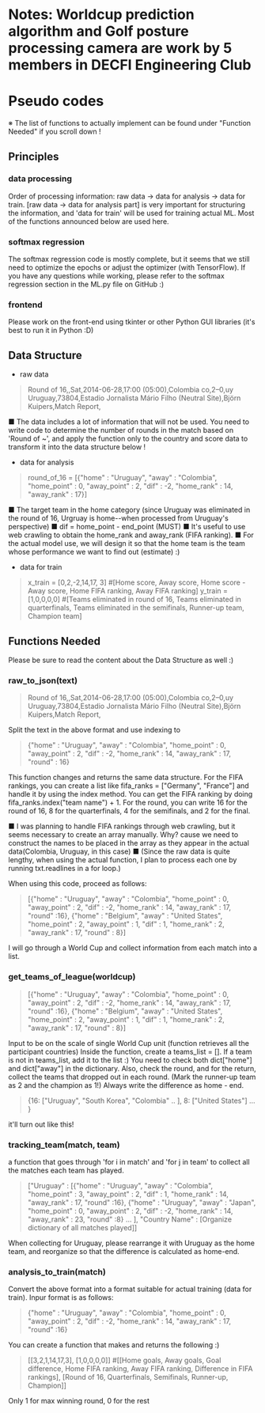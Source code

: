 # Notes: Worldcup prediction algorithm and Golf posture processing camera are work by 5 members in DECFI Engineering Club

# Pseudo codes
※ The list of functions to actually implement can be found under "Function Needed" if you scroll down !

## Principles
### data processing
Order of processing information: raw data -> data for analysis -> data for train. 
[raw data -> data for analysis part] is very important for structuring the information, and 'data for train' will be used for training actual ML.
Most of the functions announced below are used here.

### softmax regression
The softmax regression code is mostly complete, but it seems that we still need to optimize the epochs or adjust the optimizer (with TensorFlow). 
If you have any questions while working, please refer to the softmax regression section in the ML.py file on GitHub :)

### frontend
Please work on the front-end using tkinter or other Python GUI libraries (it's best to run it in Python :D)

## Data Structure

- raw data
> Round of 16,,Sat,2014-06-28,17:00 (05:00),Colombia co,2–0,uy Uruguay,73804,Estadio Jornalista Mário Filho (Neutral Site),Björn Kuipers,Match Report,

■ The data includes a lot of information that will not be used. You need to write code to determine the number of rounds in the match based on 'Round of ~', and apply the function only to the country and score data to transform it into the data structure below !


- data for analysis
> round_of_16 = [{"home" : "Uruguay", "away" : "Colombia", "home_point" : 0, "away_point" : 2, "dif" : -2, "home_rank" : 14, "away_rank" : 17}] 

■ The target team in the home category (since Uruguay was eliminated in the round of 16, Urgruay is home--when processed from Uruguay's perspective)
■ dif = home_point - end_point (MUST)
■ It's useful to use web crawling to obtain the home_rank and away_rank (FIFA ranking).
■ For the actual model use, we will design it so that the home team is the team whose performance we want to find out (estimate) :)
 
- data for train
>x_train = [0,2,-2,14,17, 3] 
#[Home score, Away score, Home score - Away score, Home FIFA ranking, Away FIFA ranking]
y_train = [1,0,0,0,0]
 #[Teams eliminated in round of 16, Teams eliminated in quarterfinals, Teams eliminated in the semifinals, Runner-up team, Champion team] 


## Functions Needed
Please be sure to read the content about the Data Structure as well :)
### raw_to_json(text)
>Round of 16,,Sat,2014-06-28,17:00 (05:00),Colombia co,2–0,uy Uruguay,73804,Estadio Jornalista Mário Filho (Neutral Site),Björn Kuipers,Match Report,

Split the text in the above format and use indexing to

> {"home" : "Uruguay", "away" : "Colombia", "home_point" : 0, "away_point" 	: 2, "dif" : -2, "home_rank" : 14, "away_rank" : 17, "round" : 16} 

This function changes and returns the same data structure. 
For the FIFA rankings, you can create a list like fifa_ranks = ["Germany", "France"] and handle it by using the index method. 
You can get the FIFA ranking by doing fifa_ranks.index("team name") + 1. 
For the round, you can write 16 for the round of 16, 8 for the quarterfinals, 4 for the semifinals, and 2 for the final.

■ I was planning to handle FIFA rankings through web crawling, but it seems necessary to create an array manually. Why? cause we need to construct the names to be placed in the array as they appear in the actual data(Colombia, Uruguay, in this case)
■ (Since the raw data is quite lengthy, when using the actual function, I plan to process each one by running txt.readlines in a for loop.)

When using this code, proceed as follows:
> [{"home" : "Uruguay", "away" : "Colombia", "home_point" : 0, "away_point" 	: 2, "dif" : -2, "home_rank" : 14, "away_rank" : 17, "round" :16}, {"home" : "Belgium", "away" : "United States", "home_point" : 2, "away_point" 	: 1, "dif" : 1, "home_rank" : 2, "away_rank" : 17, "round" : 8}]

I will go through a World Cup and collect information from each match into a list.

### get_teams_of_league(worldcup) 	

> [{"home" : "Uruguay", "away" : "Colombia", "home_point" : 0, "away_point" 	: 2, "dif" : -2, "home_rank" : 14, "away_rank" : 17, "round" :16}, {"home" : "Belgium", "away" : "United States", "home_point" : 2, "away_point" 	: 1, "dif" : 1, "home_rank" : 2, "away_rank" : 17, "round" : 8}]

Input to be on the scale of single World Cup unit (function retrieves all the participant countries)
Inside the function, create a teams_list = []. If a team is not in teams_list, add it to the list :)
You need to check both dict["home"] and dict["away"] in the dictionary.
Also, check the round, and for the return, collect the teams that dropped out in each round. (Mark the runner-up team as 2 and the champion as 1!)
Always write the difference as home - end. 
> {16: ["Uruguay", "South Korea", "Colombia" .. ], 8: ["United States"] ... }

it'll turn out like this!

### tracking_team(match, team)

a function that goes through 'for i in match' and 'for j in team' to collect all the matches each team has played.

> ["Uruguay" : [{"home" : "Uruguay", "away" : "Colombia", "home_point" : 3, "away_point" 	: 2, "dif" : 1, "home_rank" : 14, "away_rank" : 17, "round" :16}, {"home" : "Uruguay", "away" : "Japan", "home_point" : 0, "away_point" 	: 2, "dif" : -2, "home_rank" : 14, "away_rank" : 23, "round" :8} ... ], "Country Name" : [Organize dictionary of all matches played]]

When collecting for Uruguay, please rearrange it with Uruguay as the home team, and reorganize so that the difference is calculated as home-end.


### analysis_to_train(match)
Convert the above format into a format suitable for actual training (data for train).
Inpur format is as follows: 
>{"home" : "Uruguay", "away" : "Colombia", "home_point" : 0, "away_point" 	: 2, "dif" : -2, "home_rank" : 14, "away_rank" : 17, "round" :16}

You can create a function that makes and returns the following :)

> [[3,2,1,14,17,3], [1,0,0,0,0]]
> #[[Home goals, Away goals, Goal difference, Home FIFA ranking, Away FIFA ranking, Difference in FIFA rankings], [Round of 16, Quarterfinals, Semifinals, Runner-up, Champion]]

Only 1 for max winning round, 0 for the rest
